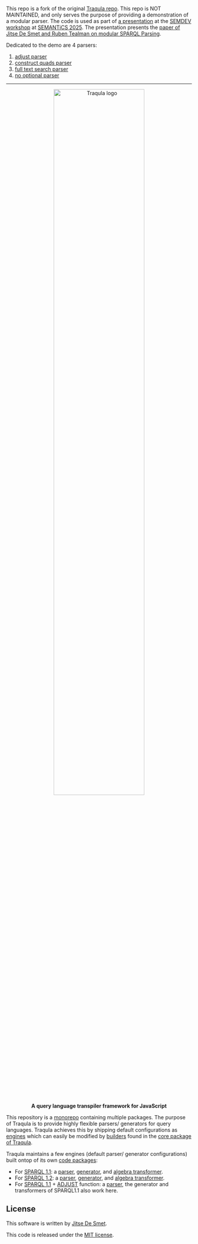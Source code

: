 This repo is a fork of the original [Traqula repo](https://github.com/comunica/traqula).
This repo is NOT MAINTAINED, and only serves the purpose of providing a demonstration of a modular parser.
The code is used as part of [a presentation](https://modular-parsing.demo.jitsedesmet.be/)
at the [SEMDEV workshop](https://semantics2025.semdev.org/) at [SEMANTiCS 2025](https://2025-eu.semantics.cc/).
The presentation presents the [paper of Jitse De Smet and Ruben Tealman on modular SPARQL Parsing](https://traqula-demo-semantics-2025.jitsedesmet.be/).

Dedicated to the demo are 4 parsers:
1. [adjust parser](./engines/parser-sparql-1-1-adjust)
2. [construct quads parser](./engines/parser-sparql-1-1-construct-quad)
3. [full text search parser](./engines/parser-sparql-1-1-full-text-search)
4. [no optional parser](./engines/parser-sparql-1-1-no-optional)

---

<p align="center">
    <img alt="Traqula logo" width="70%" style="border-radius: 20px" src="assets/white-on-red/logo-white-on-red-lettered-social.png">
</p>

<p align="center">
  <strong>A query language transpiler framework for JavaScript</strong>
</p>

This repository is a [monorepo](https://monorepo.tools/) containing multiple packages.
The purpose of Traqula is to provide highly flexible parsers/ generators for query languages.
Traqula achieves this by shipping default configurations as [engines](/engines) which can easily be modified by [builders](https://refactoring.guru/design-patterns/builder) found in the [core package of Traqula](/packages/core).

Traqula maintains a few engines (default parser/ generator configurations) built ontop of its own [code packages](/packages):
* For [SPARQL 1.1](https://www.w3.org/TR/sparql11-query/): a [parser](/engines/parser-sparql-1-1), [generator](/engines/generator-sparql-1-1), and [algebra transformer](engines/algebra-sparql-1-1).
* For [SPARQL 1.2](https://www.w3.org/TR/sparql12-query/): a [parser](/engines/parser-sparql-1-2), [generator](./engines/generator-sparql-1-2), and [algebra transformer](engines/algebra-sparql-1-2).
* For [SPARQL 1.1](https://www.w3.org/TR/sparql11-query/#grammar) + [ADJUST](https://github.com/w3c/sparql-dev/blob/main/SEP/SEP-0002/sep-0002.md) function: a [parser](/engines/parser-sparql-1-1-adjust), the generator and transformers of SPARQL1.1 also work here.

## License

This software is written by [Jitse De Smet](https://jitsedesmet.be/).

This code is released under the [MIT license](https://opensource.org/license/MIT).

